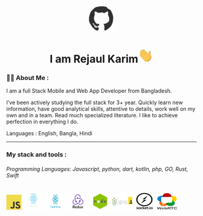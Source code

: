 <div style="text-align: center">
    <img src="./image/github.gif"  height='70' width='70'/>
</div>

<h1 style="text-align:center">I am Rejaul Karim<img src='./image/hi.gif' height='40' width='40'/></h1>

### 🧑‍💻 About Me :

I am a full Stack Mobile and Web App Developer from Bangladesh.

I’ve been actively studying the full stack for 3+ year. Quickly learn new information, have good analytical skills, attentive to details, work well on my own and in a team. Read much specialized literature. I like to achieve perfection in everything I do.

Languages : English, Bangla, Hindi

---

### My stack and tools :
###### Programming Languages: Javascript, python, dart, kotlin, php, GO, Rust, Swift
<p>
<img src='./image/javascript.png' height='40' width='40'/> 
<img src='./image/react.png' height='50' width='55'/>
<img src='./image/react-native.png' height='45' width='55'/>
<img src='./image/redux.png' height='45' width='55'/>
<img src='./image/node.png' height='45' width='55'/>
<img src='./image/express.png' height='45' width='55'/>
<img src='./image/socketio.png' height='45' width='55'/>
<img src='./image/webRTC.png' height='45' width='55'/>
</p>
